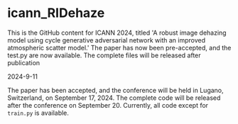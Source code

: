 # icann_RIDehaze

This is the GitHub content for ICANN 2024, titled 'A robust image dehazing model using cycle generative adversarial network with an improved atmospheric scatter model.'
The paper has now been pre-accepted, and the test.py are now available. The complete files will be released after publication

2024-9-11

The paper has been accepted, and the conference will be held in Lugano, Switzerland, on September 17, 2024. The complete code will be released after the conference on September 20. Currently, all code except for `train.py` is available.
